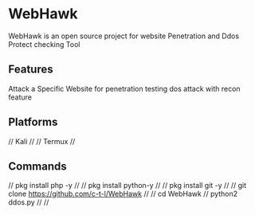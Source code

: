 # WebHawk
WebHawk is an open source project for website Penetration and Ddos Protect checking Tool
## Features
Attack a Specific Website for penetration testing
dos attack with recon feature
## Platforms
//
Kali
//
//
Termux
//
## Commands
//
pkg install php -y
//
//
pkg install python-y
//
//
pkg install git -y
//
//
git clone https://github.com/c-t-l/WebHawk
//
//
cd WebHawk
//
python2 ddos.py
//
//

